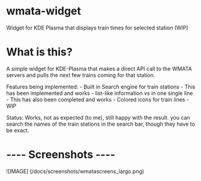 # wmata-widget
Widget for KDE Plasma that displays train times for selected station (WIP)


# What is this?
A simple widget for KDE-Plasma that makes a direct API call to the WMATA servers and pulls the next few trains coming for that station.

Features being implemented:
    - Built in Search engine for train stations - This has been implemented and works
    - list-like information vs in one single line - This has also been completed and works
    - Colored icons for train lines - WIP


Status: Works, not as expected (to me), still happy with the result. you can search the names of the train stations in the search bar, though they have to be exact.


# ---- Screenshots ----

![IMAGE]
(/docs/screenshots/wmatascreens_largo.png)
